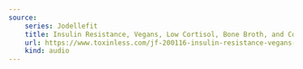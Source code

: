 ```yaml
---
source:
    series: Jodellefit
    title: Insulin Resistance, Vegans, Low Cortisol, Bone Broth, and Coconut
    url: https://www.toxinless.com/jf-200116-insulin-resistance-vegans-low-cortisol.mp3
    kind: audio
---
```

